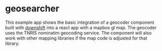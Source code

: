# geosearcher

This example app shows the basic integration of a geocoder component built with
[downshift](https://github.com/downshift-js/downshift) into a react app with a
mapbox gl map. The geocoder uses the TNRIS nominatim geocoding service. The
component will also work with other mapping libraries if the map code is
adjusted for that library.
